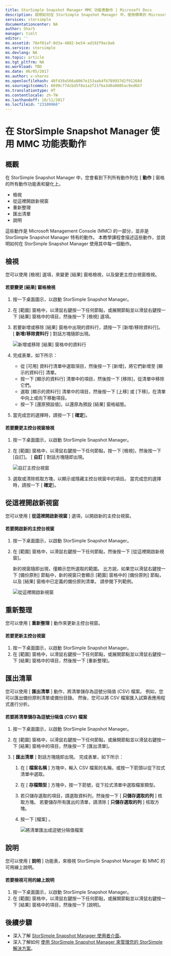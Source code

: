```yaml
---
title: StorSimple Snapshot Manager MMC 功能表動作 | Microsoft Docs
description: 說明如何在 StorSimple Snapshot Manager 中，使用標準的 Microsoft Management Console (MMC) 功能表動作。
services: storsimple
documentationcenter: NA
author: SharS
manager: timlt
editor: ''
ms.assetid: 78ef81af-0d3a-4802-be54-ad192f9ac8a6
ms.service: storsimple
ms.devlang: NA
ms.topic: article
ms.tgt_pltfrm: NA
ms.workload: TBD
ms.date: 06/05/2017
ms.author: v-sharos
ms.openlocfilehash: 48f439a566a8067e153aab4fb789937d2f91268d
ms.sourcegitcommit: 6699c77dcbd5f8a1a2f21fba3d0a0005ac9ed6b7
ms.translationtype: HT
ms.contentlocale: zh-TW
ms.lasthandoff: 10/11/2017
ms.locfileid: "23109966"
---
```

# <a name="use-the-mmc-menu-actions-in-storsimple-snapshot-manager"></a>在 StorSimple Snapshot Manager 使用 MMC 功能表動作

## <a name="overview"></a>概觀
在 StorSimple Snapshot Manager 中，您會看到下列所有動作列在 [ **動作** ] 窗格的所有動作功能表和變化上。

* 檢視
* 從這裡開啟新視窗 
* 重新整理 
* 匯出清單 
* 說明 

這些動作是 Microsoft Management Console (MMC) 的一部分，並非是 StorSimple Snapshot Manager 特有的動作。 本教學課程會描述這些動作，並說明如何在 StorSimple Snapshot Manager 使用其中每一個動作。

## <a name="view"></a>檢視
您可以使用 [檢視] 選項，來變更 [結果] 窗格檢視，以及變更主控台視窗檢視。 

#### <a name="to-change-the-results-pane-view"></a>若要變更 [結果] 窗格檢視
1. 按一下桌面圖示，以啟動 StorSimple Snapshot Manager。
2. 在 [範圍] 窗格中，以滑鼠右鍵按一下任何節點，或展開節點並以滑鼠右鍵按一下 [結果] 窗格中的項目，然後按一下 [檢視] 選項。 
3. 若要新增或移除 [結果] 窗格中出現的資料行，請按一下 [新增/移除資料行]。 [ **新增/移除資料行** ] 對話方塊隨即出現。
   
    ![新增或移除 [結果] 窗格中的資料行](./media/storsimple-snapshot-manager-mmc-menu/HCS_SSM_Add_remove_columns.png) 
4. 完成表單，如下所示：
   
   * 從 [可用] 資料行清單中選取項目，然後按一下 [新增]，將它們新增至 [顯示的資料行] 清單。 
   * 按一下 [顯示的資料行] 清單中的項目，然後按一下 [移除]，從清單中移除它們。 
   * 選取 [顯示的資料行] 清單中的項目，然後按一下 [上移] 或 [下移]，在清單中向上或向下移動項目。 
   * 按一下 [還原預設值]，以還原為預設 [結果] 窗格組態。 
5. 當完成您的選擇時，請按一下 [ **確定**]。 

#### <a name="to-change-the-console-window-view"></a>若要變更主控台視窗檢視
1. 按一下桌面圖示，以啟動 StorSimple Snapshot Manager。
2. 在 [範圍] 窗格中，以滑鼠右鍵按一下任何節點，按一下 [檢視]，然後按一下 [自訂]。 [ **自訂** ] 對話方塊隨即出現。
   
    ![自訂主控台視窗](./media/storsimple-snapshot-manager-mmc-menu/HCS_SSM_Customize.png) 
3. 選取或清除核取方塊，以顯示或隱藏主控台視窗中的項目。 當完成您的選擇時，請按一下 [ **確定**]。

## <a name="new-window-from-here"></a>從這裡開啟新視窗
您可以使用 [ **從這裡開啟新視窗** ] 選項，以開啟新的主控台視窗。

#### <a name="to-open-a-new-console-window"></a>若要開啟新的主控台視窗
1. 按一下桌面圖示，以啟動 StorSimple Snapshot Manager。
2. 在 [範圍] 窗格中，以滑鼠右鍵按一下任何節點，然後按一下 [從這裡開啟新視窗]。 
   
    新的視窗隨即出現，僅顯示您所選取的範圍。 比方說，如果您以滑鼠右鍵按一下 [備份原則] 節點中，新的視窗只會顯示 [範圍] 窗格中的 [備份原則] 節點，以及 [結果] 窗格中已定義的備份原則清單。 請參閱下列範例。
   
    ![從這裡開啟新視窗](./media/storsimple-snapshot-manager-mmc-menu/HCS_SSM_NewWindow.png) 

## <a name="refresh"></a>重新整理
您可以使用 [ **重新整理** ] 動作來更新主控台視窗。

#### <a name="to-update-the-console-window"></a>若要更新主控台視窗
1. 按一下桌面圖示，以啟動 StorSimple Snapshot Manager。
2. 在 [範圍] 窗格中，以滑鼠右鍵按一下任何節點，或展開節點並以滑鼠右鍵按一下 [結果] 窗格中的項目，然後按一下 [重新整理]。 

## <a name="export-list"></a>匯出清單
您可以使用 [ **匯出清單** ] 動作，將清單儲存為逗號分隔值 (CSV) 檔案。 例如，您可以匯出備份原則清單或備份目錄。 然後，您可以將 CSV 檔案匯入試算表應用程式進行分析。

#### <a name="to-save-a-list-in-a-comma-separated-value-csv-file"></a>若要將清單儲存為逗號分隔值 (CSV) 檔案
1. 按一下桌面圖示，以啟動 StorSimple Snapshot Manager。 
2. 在 [範圍] 窗格中，以滑鼠右鍵按一下任何節點，或展開節點並以滑鼠右鍵按一下 [結果] 窗格中的項目，然後按一下 [匯出清單]。 
3. [ **匯出清單** ] 對話方塊隨即出現。 完成表單，如下所示： 
   
   1. 在 [ **檔案名稱** ] 方塊中，輸入 CSV 檔案的名稱，或按一下箭頭以從下拉式清單中選取。
   2. 在 [ **存檔類型** ] 方塊中，按一下箭號，從下拉式清單中選取檔案類型。
   3. 若只儲存選取的項目，請選取資料列，然後按一下 [ **只儲存選取的列** ] 核取方塊。 若要儲存所有匯出的清單，請清除 [ **只儲存選取的列** ] 核取方塊。
   4. 按一下 [檔案] 。
      
      ![將清單匯出成逗號分隔值檔案](./media/storsimple-snapshot-manager-mmc-menu/HCS_SSM_Export_List.png) 

## <a name="help"></a>說明
您可以使用 [ **說明** ] 功能表，來檢視 StorSimple Snapshot Manager 和 MMC 的可用線上說明。

#### <a name="to-view-available-online-help"></a>若要檢視可用的線上說明
1. 按一下桌面圖示，以啟動 StorSimple Snapshot Manager。
2. 在 [範圍] 窗格中，以滑鼠右鍵按一下任何節點，或展開節點並以滑鼠右鍵按一下 [結果] 窗格中的項目，然後按一下 [說明]。 

## <a name="next-steps"></a>後續步驟
* 深入了解 [StorSimple Snapshot Manager 使用者介面](storsimple-use-snapshot-manager.md)。
* 深入了解如何 [使用 StorSimple Snapshot Manager 來管理您的 StorSimple 解決方案](storsimple-snapshot-manager-admin.md)。

